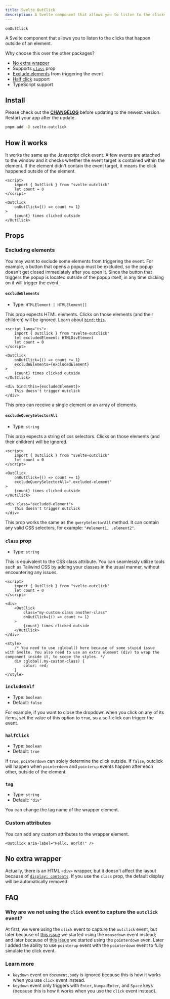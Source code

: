 ```yaml
---
title: Svelte OutClick
description: A Svelte component that allows you to listen to the clicks that happen outside of an element.
---
```


`onOutClick`

A Svelte component that allows you to listen to the clicks that happen outside of an element.

Why choose this over the other packages?

- [No extra wrapper](#no-extra-wrapper)
- Supports [`class`](#class-prop) prop
- [Exclude elements](#excluding-elements) from triggering the event
- [Half click](#halfclick) support
- TypeScript support

## Install

Please check out the [**CHANGELOG**](svelte-outclick/changelog) before updating to the newest version. Restart your app after the update.

```bash
pnpm add -D svelte-outclick
```

## How it works

It works the same as the Javascript click event. A few events are attached to the window and it checks whether the event target is contained within the element. If the element didn't contain the event target, it means the click happened outside of the element.

<!-- prettier-ignore -->
```svelte
<script>
	import { OutClick } from "svelte-outclick"
	let count = 0
</script>

<OutClick
	onOutClick={() => count += 1}
>
	{count} times clicked outside
</OutClick>
```

## Props

### Excluding elements

You may want to exclude some elements from triggering the event. For example, a button that opens a popup must be excluded, so the popup doesn't get closed immediately after you open it. Since the button that triggers the popup is located outside of the popup itself, in any time clicking on it will trigger the event.

#### `excludeElements`

- Type: `HTMLElement | HTMLElement[]`

This prop expects HTML elements. Clicks on those elements (and their children) will be ignored. Learn about [`bind:this`](https://svelte.dev/tutorial/bind-this).

<!-- prettier-ignore -->
```svelte
<script lang="ts">
	import { OutClick } from "svelte-outclick"
	let excludedElement: HTMLDivElement
	let count = 0
</script>

<OutClick
	onOutClick={() => count += 1}
	excludeElements={excludedElement}
>
	{count} times clicked outside
</OutClick>

<div bind:this={excludedElement}>
	This doesn't trigger outclick
</div>
```

This prop can receive a single element or an array of elements.

#### `excludeQuerySelectorAll`

- Type: `string`

This prop expects a string of css selectors. Clicks on those elements (and their children) will be ignored.

<!-- prettier-ignore -->
```svelte
<script>
	import { OutClick } from "svelte-outclick"
	let count = 0
</script>

<OutClick
	onOutClick={() => count += 1}
	excludeQuerySelectorAll=".excluded-element"
>
	{count} times clicked outside
</OutClick>

<div class="excluded-element">
	This doesn't trigger outclick
</div>
```

This prop works the same as the `querySelectorAll` method. It can contain any valid CSS selectors, for example: `"#element1, .element2"`.

### `class` prop

- Type: `string`

This is equivalent to the CSS class attribute. You can seamlessly utilize tools such as Tailwind CSS by adding your classes in the usual manner, without encountering any issues.

<!-- prettier-ignore -->
```svelte
<script>
	import { OutClick } from "svelte-outclick"
	let count = 0
</script>

<div>
	<OutClick
		class="my-custom-class another-class"
		onOutClick={() => count += 1}
	>
		{count} times clicked outside
	</OutClick>
</div>

<style>
	/* You need to use :global() here because of some stupid issue with Svelte. You also need to use an extra element (div) to wrap the component inside it, to scope the styles. */
	div :global(.my-custom-class) {
		color: red;
	}
</style>
```

### `includeSelf`

- Type: `boolean`
- Default: `false`

For example, if you want to close the dropdown when you click on any of its items, set the value of this option to `true`, so a self-click can trigger the event.

### `halfClick`

- Type: `boolean`
- Default: `true`

If `true`, `pointerdown` can solely determine the click outside. If `false`, outclick will happen when `pointerdown` and `pointerup` events happen after each other, outside of the element.

### `tag`

- Type: `string`
- Default: `"div"`

You can change the tag name of the wrapper element.

### Custom attributes

You can add any custom attributes to the wrapper element.

```svelte
<OutClick aria-label="Hello, World!" />
```

## No extra wrapper

Actually, there is an HTML `<div>` wrapper, but it doesn't affect the layout because of [`display: contents`](https://caniuse.com/css-display-contents). If you use the `class` prop, the default display will be automatically removed.

## FAQ

### Why are we not using the `click` event to capture the `outclick` event?

At first, we were using the `click` event to capture the `outclick` event, but later because of [this issue](https://github.com/babakfp/svelte-outclick/issues/4) we started using the `mousedown` event instead; and later because of [this issue](https://github.com/babakfp/svelte-outclick/issues/6) we started using the `pointerdown` even. Later I added the ability to use `pointerup` event with the `pointerdown` event to fully simulate the click event.

### Learn more

- `keydown` event on `document.body` is ignored because this is how it works when you use `click` event instead.
- `keydown` event only triggers with `Enter`, `NumpadEnter`, and `Space` keys (because this is how it works when you use the `click` event instead).
